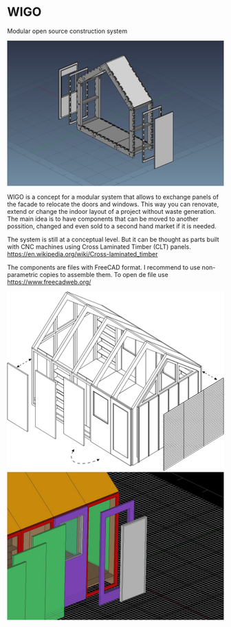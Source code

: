 # WIGO
Modular open source construction system

![](https://github.com/bitacovir/WIGO/blob/main/Images/full%20frame.png)

WIGO is a concept for a modular system that allows to exchange panels of the facade to relocate the doors and windows. 
This way you can renovate, extend or change the indoor layout of a project without waste generation. 
The main idea is to have components that can be moved to another possition, changed and even sold to a second hand market if it is needed.

The system is still at a conceptual level. But it can be thought as parts built with CNC machines using Cross Laminated Timber (CLT) panels.
https://en.wikipedia.org/wiki/Cross-laminated_timber

The components are files with FreeCAD format. I recommend to use non-parametric copies to assemble them.
To open de file use https://www.freecadweb.org/

![](https://github.com/bitacovir/WIGO/blob/main/Images/proto1.jpg)
![](https://github.com/bitacovir/WIGO/blob/main/Images/Puerta.jpg)


